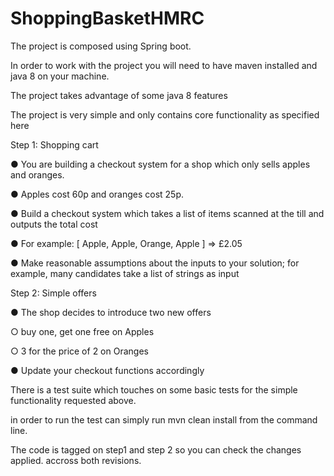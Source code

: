 # ShoppingBasketHMRC

The project is composed using Spring boot.

In order to work with the project you will need to have maven installed  and java 8 on your machine.

The project takes advantage of some java 8 features

The project is very simple and  only contains core functionality as specified here

Step 1: Shopping cart

● You are building a checkout system for a shop which only sells apples and oranges.   

● Apples cost 60p and oranges cost 25p. 

● Build a checkout system which takes a list of items scanned at the till and outputs the total cost 

● For example: [ Apple, Apple, Orange, Apple ] => £2.05 

● Make reasonable assumptions about the inputs to your solution; for example, many candidates take a list of strings as input 

Step 2: Simple offers

● The shop decides to introduce two new offers 

○ buy one, get one free on Apples 

○ 3 for the price of 2 on Oranges 

● Update your checkout functions accordingly 




There is a test suite which touches on some basic tests for the simple functionality requested above.


in order to run the test can simply run mvn clean install from the command line.


The code is tagged on step1  and step 2 so you can check the changes applied. accross both revisions.
